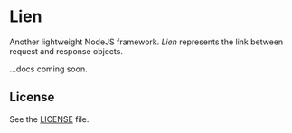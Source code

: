 # Lien
Another lightweight NodeJS framework. *Lien* represents the link between request and response objects.

...docs coming soon.

## License
See the [LICENSE](./LICENSE) file.
